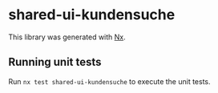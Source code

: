 # shared-ui-kundensuche

This library was generated with [Nx](https://nx.dev).

## Running unit tests

Run `nx test shared-ui-kundensuche` to execute the unit tests.
